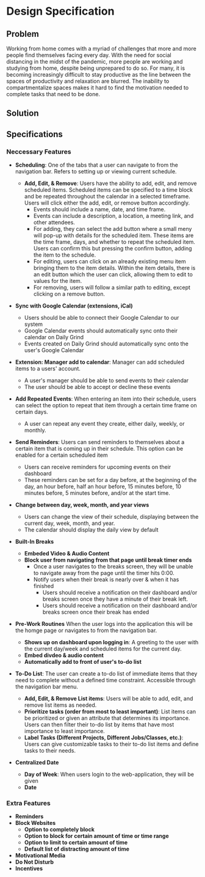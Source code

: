 # Design Specification

## Problem
Working from home comes with a myriad of challenges that more and more people find themselves facing every day. With the need for social distancing in the midst of the pandemic, more people are working and studying from home, despite being unprepared to do so. For many,  it is becoming increasingly difficult to stay productive as the line between the spaces of productivity and relaxation are blurred. The inability to compartmentalize spaces makes it hard to find the motivation needed to complete tasks that need to be done.
## Solution


## Specifications

### Neccessary Features 

* **Scheduling**: One of the tabs that a user can navigate to from the navigation bar. Refers to setting up or viewing current schedule.
    * **Add, Edit, & Remove**: Users have the ability to add, edit, and remove scheduled items. Scheduled items can be specified to a time block and be repeated throughout the calendar
                                in a selected timeframe. Users will click either the add, edit, or remove button accordingly.
        * Events should include a name, date, and time frame.
        * Events can include a description, a location, a meeting link, and other attendees.  
        * For adding, they can select the add button where a small meny
                                will pop-up with details for the scheduled item. These items are the time frame, days, and whether to repeat the scheduled item. Users can confirm this but
                                pressing the confirm button, adding the item to the schedule. 
        * For editing, users can click on an already existing menu item bringing them to the item details.
                                Within the item details, there is an edit button which the user can click, allowing them to edit to values for the item. 
        * For removing, users will follow a similar path to editing, except clicking on a remove button.
* **Sync with Google Calendar (extensions, iCal)**
    * Users should be able to connect their Google Calendar to our system
    * Google Calendar events should automatically sync onto their calendar on Daily Grind
    * Events created on Daily Grind should automatically sync onto the user's Google Calendar

* **Extension: Manager add to calendar**: Manager can add scheduled items to a users' account.
    * A user's manager should be able to send events to their calendar
    * The user should be able to accept or decline these events
* **Add Repeated Events**: When entering an item into their schedule, users can select the option to repeat that item through a certain time frame on certain days. 
    * A user can repeat any event they create, either daily, weekly, or monthly.
* **Send Reminders**: Users can send reminders to themselves about a certain item that is coming up in their schedule. This option can be enabled for a certain scheduled item
    * Users can receive reminders for upcoming events on their dashboard
    * These reminders can be set for a day before, at the beginning of the day, an hour before, half an hour before, 15 minutes before, 10 minutes before, 5 minutes before, and/or
    at the start time.
                        
* **Change between day, week, month, and year views**
    * Users can change the view of their schedule, displaying between the current day, week, month, and year. 
    * The calendar should display the daily view by default
* **Built-In Breaks** 
    * **Embeded Video & Audio Content**
    * **Block user from navigating from that page until break timer ends**
        * Once a user navigates to the breaks screen, they will be unable to navigate away from the page until the timer hits 0:00.
        * Notify users when their break is nearly over & when it has finished
            * Users should receive a notification on their dashboard and/or breaks screen once they have a minute of their break left.
            * Users should receive a notification on their dashboard and/or breaks screen once their break has ended
* **Pre-Work Routines** When the user logs into the application this will be the homge page or navigates to from the navigation bar. 
    * **Shows up on dashboard upon logging in**: A greeting to the user with the current day/week and scheduled items for the current day.
    * **Embed divdeo & audio content**
    * **Automatically add to front of user's to-do list**
* **To-Do List**: The user can create a to-do list of immediate items that they need to complete without a defined time constraint. Accessible through the navigation bar menu.
    * **Add, Edit, & Remove List items**: Users will be able to add, edit, and remove list items as needed.
    * **Prioritize tasks (order from most to least important)**: List items can be prioritized or given an attribute that determines its importance. Users can then filter
    their to-do list by items that have most importance to least importance.
    * **Label Tasks (Different Projects, Different Jobs/Classes, etc.)**: Users can give customizable tasks to their to-do list items and define tasks to their needs.
* **Centralized Date**
    * **Day of Week**: When users login to the web-application, they will be given 
    * **Date**

### Extra Features

* **Reminders**
* **Block Websites**
    * **Option to completely block**
    * **Option to block for certain amount of time or time range**
    * **Option to limit to certain amount of time**
    * **Default list of distracting amount of time**
* **Motivational Media**
* **Do Not Disturb**
* **Incentives**